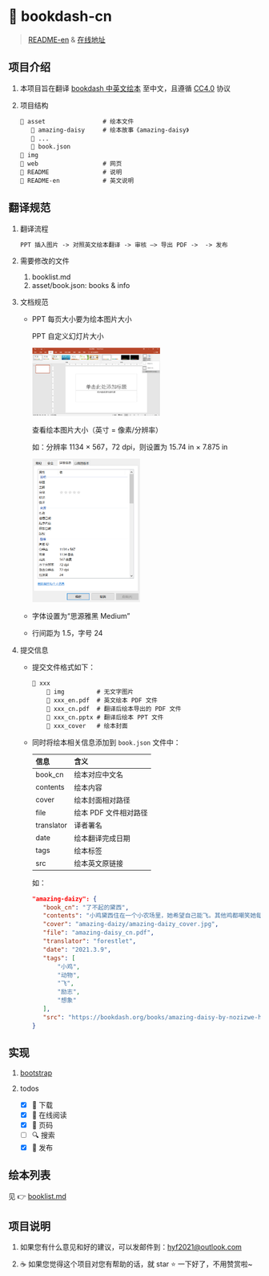 # 🤲 bookdash-cn

> [README-en](README-en.md) & [在线地址](https://forestlet.github.io/bookdash-cn)

## 项目介绍

1. 本项目旨在翻译 [bookdash 中英文绘本](https://bookdash.org/books/?languages=en) 至中文，且遵循 [CC4.0](https://creativecommons.org/licenses/by/4.0/) 协议

2. 项目结构

   ```txt
   📂 asset                # 绘本文件
      📂 amazing-daisy     # 绘本故事《amazing-daisy》
      📂 ...
      📄 book.json
   📂 img
   📂 web                  # 网页
   📝 README               # 说明
   📝 README-en            # 英文说明
   ```

## 翻译规范

1. 翻译流程

   ```txt
   PPT 插入图片 -> 对照英文绘本翻译 -> 审核 —> 导出 PDF ->  -> 发布
   ```

2. 需要修改的文件

   1. booklist.md
   2. asset/book.json: books & info

3. 文档规范

   - PPT 每页大小要为绘本图片大小

     PPT 自定义幻灯片大小

      <img src="img/PPT-resize.png" alt="PPT 自定义幻灯片大小" style="zoom: 25%;" />

     查看绘本图片大小（英寸 = 像素/分辨率）

     如：分辨率 1134 × 567，72 dpi，则设置为 15.74 in × 7.875 in

      <img src="img/picture-size.png" alt="book-size" style="zoom: 33%;" />

   - 字体设置为“思源雅黑 Medium”

   - 行间距为 1.5，字号 24

4. 提交信息

   - 提交文件格式如下：

     ```txt
     📂 xxx
         📂 img         # 无文字图片
         📄 xxx_en.pdf  # 英文绘本 PDF 文件
         📄 xxx_cn.pdf  # 翻译后绘本导出的 PDF 文件
         📃 xxx_cn.pptx # 翻译后绘本 PPT 文件
         📄 xxx_cover   # 绘本封面
     ```

   - 同时将绘本相关信息添加到 `book.json` 文件中：

     | 信息       | 含义                  |
     | ---------- | --------------------- |
     | book_cn    | 绘本对应中文名        |
     | contents   | 绘本内容              |
     | cover      | 绘本封面相对路径      |
     | file       | 绘本 PDF 文件相对路径 |
     | translator | 译者署名              |
     | date       | 绘本翻译完成日期      |
     | tags       | 绘本标签              |
     | src        | 绘本英文原链接        |

     如：

     ```json
     "amazing-daizy": {
        "book_cn": "了不起的黛西",
        "contents": "小鸡黛西住在一个小农场里，她希望自己能飞。其他鸡都嘲笑她每天的飞行练习。但有一天，惊人的事情发生了……",
        "cover": "amazing-daizy/amazing-daizy_cover.jpg",
        "file": "amazing-daisy_cn.pdf",
        "translator": "forestlet",
        "date": "2021.3.9",
        "tags": [
            "小鸡",
            "动物",
            "飞",
            "励志",
            "想象"
        ],
        "src": "https://bookdash.org/books/amazing-daisy-by-nozizwe-herero-siya-masuku-and-leona-ingram/"
     }
     ```

## 实现

1. [bootstrap](https://getbootstrap.com/)

2. todos

   - [x] 💾 下载
   - [x] 🤲 在线阅读
   - [x] 📖 页码
   - [ ] 🔍 搜索
   - [x] 🚀 发布

## 绘本列表

见 👉 [booklist.md](booklist.md)

## 项目说明

1. 如果您有什么意见和好的建议，可以发邮件到：<hyf2021@outlook.com>

2. ☕ 如果您觉得这个项目对您有帮助的话，就 star ⭐ 一下好了，不用赞赏啦~
